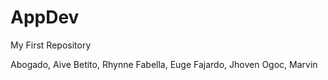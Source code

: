# AppDev
My First Repository

Abogado, Aive
Betito, Rhynne
Fabella, Euge
Fajardo, Jhoven
Ogoc, Marvin
